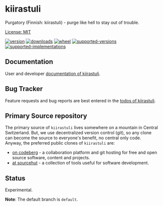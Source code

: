 # kiirastuli

Purgatory (Finnish: kiirastuli) - purge like hell to stay out of trouble.

[License: MIT](https://git.sr.ht/~sthagen/kiirastuli/tree/default/item/LICENSE)

[![version](https://img.shields.io/pypi/v/kiirastuli.svg?style=flat)](https://pypi.python.org/pypi/kiirastuli/)
[![downloads](https://pepy.tech/badge/kiirastuli/month)](https://pepy.tech/project/kiirastuli)
[![wheel](https://img.shields.io/pypi/wheel/kiirastuli.svg?style=flat)](https://pypi.python.org/pypi/kiirastuli/)
[![supported-versions](https://img.shields.io/pypi/pyversions/kiirastuli.svg?style=flat)](https://pypi.python.org/pypi/kiirastuli/)
[![supported-implementations](https://img.shields.io/pypi/implementation/kiirastuli.svg?style=flat)](https://pypi.python.org/pypi/kiirastuli/)

## Documentation

User and developer [documentation of kiirastuli](https://codes.dilettant.life/docs/kiirastuli).

## Bug Tracker

Feature requests and bug reports are best entered in the [todos of kiirastuli](https://todo.sr.ht/~sthagen/kiirastuli).

## Primary Source repository

The primary source of `kiirastuli` lives somewhere on a mountain in Central Switzerland.
But, we use decentralized version control (git), so any clone can become the source to everyone's benefit, no central only code.
Anyway, the preferred public clones of `kiirastuli` are:

* [on codeberg](https://codeberg.org/sthagen/kiirastuli) - a collaboration platform and git hosting for free and open source software, content and projects.
* [at sourcehut](https://git.sr.ht/~sthagen/kiirastuli) - a collection of tools useful for software development.

## Status

Experimental.

**Note**: The default branch is `default`.
